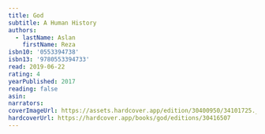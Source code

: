 ```yaml
---
title: God
subtitle: A Human History
authors:
  - lastName: Aslan
    firstName: Reza
isbn10: '0553394738'
isbn13: '9780553394733'
read: 2019-06-22
rating: 4
yearPublished: 2017
reading: false
asin:
narrators:
coverImageUrl: https://assets.hardcover.app/edition/30400950/34101725._SX98_.jpg
hardcoverUrl: https://hardcover.app/books/god/editions/30416507
---
```

